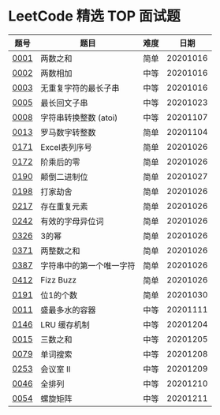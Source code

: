 # LeetCode 精选 TOP 面试题

|题号|题目|难度|日期|
|----|----|----|----|
|[0001](https://leetcode-cn.com/problems/two-sum/)|两数之和|简单|20201016|
|[0002](https://leetcode-cn.com/problems/add-two-numbers/)|两数相加|中等|20201016|
|[0003](https://leetcode-cn.com/problems/longest-substring-without-repeating-characters/)|无重复字符的最长子串|中等|20201016|
|[0005](https://leetcode-cn.com/problems/longest-palindromic-substring/)|最长回文子串|中等|20201023|
|[0008](https://leetcode-cn.com/problems/string-to-integer-atoi/)|字符串转换整数 (atoi)|中等|20201107|
|[0013](https://leetcode-cn.com/problems/roman-to-integer/)|罗马数字转整数|简单|20201104|
|[0171](https://leetcode-cn.com/problems/excel-sheet-column-number/)|Excel表列序号|简单|20201026|
|[0172](https://leetcode-cn.com/problems/factorial-trailing-zeroes/)|阶乘后的零|简单|20201026|
|[0190](https://leetcode-cn.com/problems/reverse-bits/)|颠倒二进制位|简单|20201027|
|[0198](https://leetcode-cn.com/problems/house-robber/)|打家劫舍|简单|20201026|
|[0217](https://leetcode-cn.com/problems/contains-duplicate/)|存在重复元素|简单|20201026|
|[0242](https://leetcode-cn.com/problems/valid-anagram/)|有效的字母异位词|简单|20201026|
|[0326](https://leetcode-cn.com/problems/power-of-three/)|3的幂|简单|20201026|
|[0371](https://leetcode-cn.com/problems/sum-of-two-integers/)|两整数之和|简单|20201026|
|[0387](https://leetcode-cn.com/problems/first-unique-character-in-a-string/)|字符串中的第一个唯一字符|简单|20201026|
|[0412](https://leetcode-cn.com/problems/fizz-buzz/)|Fizz Buzz|简单|20201026|
|[0191](https://leetcode-cn.com/problems/number-of-1-bits/)|位1的个数|简单|20201030|
|[0011](https://leetcode-cn.com/problems/container-with-most-water/)|盛最多水的容器|中等|20201111|
|[0146](https://leetcode-cn.com/problems/lru-cache/)|LRU 缓存机制|中等|20201204|
|[0015](https://leetcode-cn.com/problems/3sum/)|三数之和|中等|20201205|
|[0079](https://leetcode-cn.com/problems/word-search/)|单词搜索|中等|20201208|
|[0253](https://leetcode-cn.com/problems/meeting-rooms-ii/)|会议室 II|中等|20201209|
|[0046](https://leetcode-cn.com/problems/permutations/)|全排列|中等|20201210|
|[0054](https://leetcode-cn.com/problems/spiral-matrix/)|螺旋矩阵|中等|20201211|